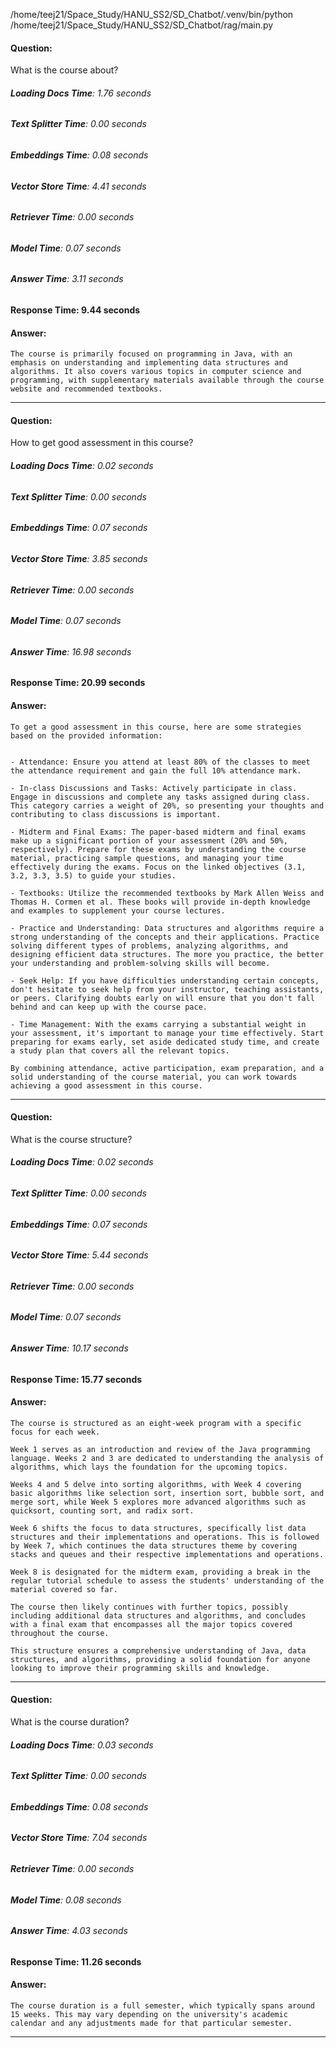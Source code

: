 /home/teej21/Space_Study/HANU_SS2/SD_Chatbot/.venv/bin/python /home/teej21/Space_Study/HANU_SS2/SD_Chatbot/rag/main.py 
#### **Question**: 
What is the course about?
###### **Loading Docs Time**: 1.76 seconds
###### **Text Splitter Time**: 0.00 seconds
###### **Embeddings Time**: 0.08 seconds
###### **Vector Store Time**: 4.41 seconds
###### **Retriever Time**: 0.00 seconds
###### **Model Time**: 0.07 seconds
###### **Answer Time**: 3.11 seconds
#### **Response Time**: 9.44 seconds
#### **Answer**: 
```
The course is primarily focused on programming in Java, with an emphasis on understanding and implementing data structures and algorithms. It also covers various topics in computer science and programming, with supplementary materials available through the course website and recommended textbooks.
```
----------
#### **Question**: 
How to get good assessment in this course?
###### **Loading Docs Time**: 0.02 seconds
###### **Text Splitter Time**: 0.00 seconds
###### **Embeddings Time**: 0.07 seconds
###### **Vector Store Time**: 3.85 seconds
###### **Retriever Time**: 0.00 seconds
###### **Model Time**: 0.07 seconds
###### **Answer Time**: 16.98 seconds
#### **Response Time**: 20.99 seconds
#### **Answer**: 
```
To get a good assessment in this course, here are some strategies based on the provided information:


- Attendance: Ensure you attend at least 80% of the classes to meet the attendance requirement and gain the full 10% attendance mark.

- In-class Discussions and Tasks: Actively participate in class. Engage in discussions and complete any tasks assigned during class. This category carries a weight of 20%, so presenting your thoughts and contributing to class discussions is important.

- Midterm and Final Exams: The paper-based midterm and final exams make up a significant portion of your assessment (20% and 50%, respectively). Prepare for these exams by understanding the course material, practicing sample questions, and managing your time effectively during the exams. Focus on the linked objectives (3.1, 3.2, 3.3, 3.5) to guide your studies.

- Textbooks: Utilize the recommended textbooks by Mark Allen Weiss and Thomas H. Cormen et al. These books will provide in-depth knowledge and examples to supplement your course lectures.

- Practice and Understanding: Data structures and algorithms require a strong understanding of the concepts and their applications. Practice solving different types of problems, analyzing algorithms, and designing efficient data structures. The more you practice, the better your understanding and problem-solving skills will become.

- Seek Help: If you have difficulties understanding certain concepts, don't hesitate to seek help from your instructor, teaching assistants, or peers. Clarifying doubts early on will ensure that you don't fall behind and can keep up with the course pace.

- Time Management: With the exams carrying a substantial weight in your assessment, it's important to manage your time effectively. Start preparing for exams early, set aside dedicated study time, and create a study plan that covers all the relevant topics.

By combining attendance, active participation, exam preparation, and a solid understanding of the course material, you can work towards achieving a good assessment in this course.
```
----------
#### **Question**: 
What is the course structure?
###### **Loading Docs Time**: 0.02 seconds
###### **Text Splitter Time**: 0.00 seconds
###### **Embeddings Time**: 0.07 seconds
###### **Vector Store Time**: 5.44 seconds
###### **Retriever Time**: 0.00 seconds
###### **Model Time**: 0.07 seconds
###### **Answer Time**: 10.17 seconds
#### **Response Time**: 15.77 seconds
#### **Answer**: 
```
The course is structured as an eight-week program with a specific focus for each week. 

Week 1 serves as an introduction and review of the Java programming language. Weeks 2 and 3 are dedicated to understanding the analysis of algorithms, which lays the foundation for the upcoming topics. 

Weeks 4 and 5 delve into sorting algorithms, with Week 4 covering basic algorithms like selection sort, insertion sort, bubble sort, and merge sort, while Week 5 explores more advanced algorithms such as quicksort, counting sort, and radix sort. 

Week 6 shifts the focus to data structures, specifically list data structures and their implementations and operations. This is followed by Week 7, which continues the data structures theme by covering stacks and queues and their respective implementations and operations. 

Week 8 is designated for the midterm exam, providing a break in the regular tutorial schedule to assess the students' understanding of the material covered so far. 

The course then likely continues with further topics, possibly including additional data structures and algorithms, and concludes with a final exam that encompasses all the major topics covered throughout the course. 

This structure ensures a comprehensive understanding of Java, data structures, and algorithms, providing a solid foundation for anyone looking to improve their programming skills and knowledge.
```
----------
#### **Question**: 
What is the course duration?
###### **Loading Docs Time**: 0.03 seconds
###### **Text Splitter Time**: 0.00 seconds
###### **Embeddings Time**: 0.08 seconds
###### **Vector Store Time**: 7.04 seconds
###### **Retriever Time**: 0.00 seconds
###### **Model Time**: 0.08 seconds
###### **Answer Time**: 4.03 seconds
#### **Response Time**: 11.26 seconds
#### **Answer**: 
```
The course duration is a full semester, which typically spans around 15 weeks. This may vary depending on the university's academic calendar and any adjustments made for that particular semester.
```
----------

